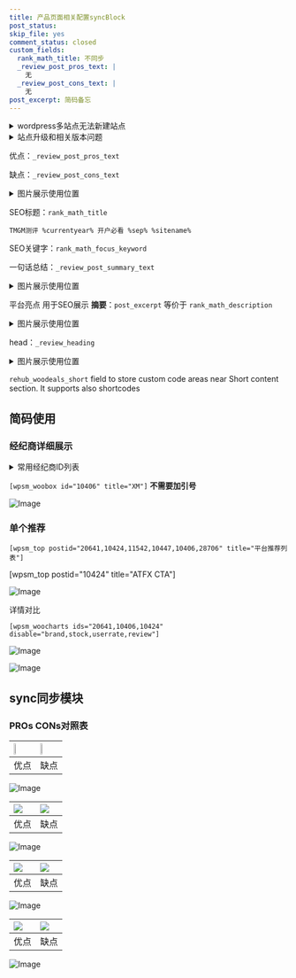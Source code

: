 ```yaml
---
title: 产品页面相关配置syncBlock
post_status: 
skip_file: yes
comment_status: closed
custom_fields:
  rank_math_title: 不同步
  _review_post_pros_text: |
    无
  _review_post_cons_text: |
    无
post_excerpt: 简码备忘
---
```

<details><summary>wordpress多站点无法新建站点</summary>

<li>和报错需要清理cookies一样的原因</li>
<li>wp-config.php里面<code>define( 'SUBDOMAIN_INSTALL', false );//子域名安装</code></li>
<li>新建子站点是用<code>define( 'SUBDOMAIN_INSTALL', true);//子域名安装</code> 完成以后，改成<code>false</code></li>
</details>

<details><summary>站点升级和相关版本问题</summary>

<p>wordpress：5.9.9
woocommerce：7.5.1
出现问题的地方：主题选项里面>><strong>Product layout >>compact style</strong></p>
<p>如何出现没有用过的字段 导致无法保存。先导出配置 然后进行修改，后面再次恢复即可。</p>
<p>出现部分字段无法显示时，需要返回默认布局后，对产品进行保存就好了。</p>
<p></p>
</details>

优点：`_review_post_pros_text`

缺点：`_review_post_cons_text`

<details><summary>图片展示使用位置</summary>

<img src="https://prod-files-secure.s3.us-west-2.amazonaws.com/39ed1227-6d7d-4570-be36-9ccd4a2c4241/f51d3d83-55d4-4bdf-9604-f37ec77ab556/Untitled.png?X-Amz-Algorithm=AWS4-HMAC-SHA256&X-Amz-Content-Sha256=UNSIGNED-PAYLOAD&X-Amz-Credential=ASIAZI2LB466VXBIA7BY%2F20250220%2Fus-west-2%2Fs3%2Faws4_request&X-Amz-Date=20250220T105519Z&X-Amz-Expires=3600&X-Amz-Security-Token=IQoJb3JpZ2luX2VjEJP%2F%2F%2F%2F%2F%2F%2F%2F%2F%2FwEaCXVzLXdlc3QtMiJHMEUCIQDmp6hXDTAbrAjYF0yLBdUUBU9mOw5OTRIpOJbkHTGzgwIgILePKwZ7d%2FvXEA6LTHsml%2FOkV%2BQ3SjUFF65qL4a%2B3wMqiAQIvP%2F%2F%2F%2F%2F%2F%2F%2F%2F%2FARAAGgw2Mzc0MjMxODM4MDUiDBwXLzro8sgRZhyPcSrcA2TRYtqmPOnk3LA%2BPo3yDoC1Z43VTyno3X3H2g%2FJYZlx4p20Sxu%2F7HBgLwa04NnqwO8LPIt9tlX0s%2BP83EDbK3Be%2FR0NBvTXcrl8m5gkzA6lFDzPSYk%2F5cgkO%2Fj%2B9V56hQDHULyPZXQN6kVoRW6UBq1Yp%2BaF7t2D3ZorpshA9K2tKAFUGuEnfxcGHUkatV9KDf66h%2BSTmhuw7Rbhf92%2FUlPn5LlQqY95VZiI3x0IZz1cfSGQMTZSCPkALAopTuu8zyAeWiULMxiakVTHuqx3aUnFBcnzZOC6KRCGjX8IGP1KaQh17ihD3HHKXSaWPos5iijRx1%2FErrn2dFF4zt9e5df4J8IwllViVQQvLtIROTcab11NZ1F0CoAFV3FwPCftFwLE%2BKs%2B3DnTA7MRhvpse3a24SgpmjeSYf4afVMyojudQINtkse8tWjXgAR74RNVHO7HfDRwsBlocfnAMCUd8CMQ9x0VfDeWg95U4tu4bznK74Yb5%2Fgzywuil37%2BZWAwicFvxGMYEDIuUcSNDSQoq%2Fy0%2Br0TlkxmClwL%2BL%2FJxGfgcSTtzbjuRbDEueJYKFlPcxvuuyjveV8W7xBYqv2VSsM%2FctUMgnF%2FDFoAQT1RBDLMF%2BV0j2xhRd8HYOTjMM2O3L0GOqUBGSIEcq21L0GoI7%2B0z0LA51UtdjRkxVML5p1K58BCpHifvQVOhVWbdW9doEUQ3%2FNJd8VCsDv%2FRWYRa5eqnSo576MdZpNIqAVQ4n%2F7X86f6bnUDCFwMzWgsrHdkVVFoecJBx9CHBWrISsgLIX1YPLwhKROexE%2BlNRoRJgz63jVYcjd9vdKysGYuSr6IML47wDrqJTfHXIsN2kBiyCE2PwIgUYRusxV&X-Amz-Signature=1abe845fb6f0473d2163d82bb203013ed915d11143904bf1e398abb8e7a3a7a7&X-Amz-SignedHeaders=host&x-id=GetObject" alt="Image">
</details>

SEO标题：`rank_math_title`

`TMGM测评 %currentyear% 开户必看 %sep% %sitename%`

SEO关键字：`rank_math_focus_keyword`

一句话总结：`_review_post_summary_text`

<details><summary>图片展示使用位置</summary>

<img src="https://prod-files-secure.s3.us-west-2.amazonaws.com/39ed1227-6d7d-4570-be36-9ccd4a2c4241/4b96a922-296c-4f4e-8630-d1c870cbce01/Untitled.png?X-Amz-Algorithm=AWS4-HMAC-SHA256&X-Amz-Content-Sha256=UNSIGNED-PAYLOAD&X-Amz-Credential=ASIAZI2LB466UNE2OX56%2F20250220%2Fus-west-2%2Fs3%2Faws4_request&X-Amz-Date=20250220T105520Z&X-Amz-Expires=3600&X-Amz-Security-Token=IQoJb3JpZ2luX2VjEJP%2F%2F%2F%2F%2F%2F%2F%2F%2F%2FwEaCXVzLXdlc3QtMiJIMEYCIQCkbmeNaiqMpRZgjiyj56XAxSmKmWgySugdOFMOECk78wIhAKU9lVuZXzG1hs32JsnMN65ziZFt6368SSxslZ2L80K2KogECLz%2F%2F%2F%2F%2F%2F%2F%2F%2F%2FwEQABoMNjM3NDIzMTgzODA1IgzEPNWUKfAp%2FfYv1cUq3AOchjzDKAoWuWXPc2e6jBQEScVQ0ubsva3g9%2Ftfqlalvt22vjbtKrqLRw4rM%2FHf9ZqXjx2Q7WIsXWF0lLTJ9mxrGfJPdDerXkPpkzKBRU%2Ba49VKxnTqgq0bbx8ObBwiuSZMD0sSsEUhnNqkYMHeRvmC9B2WhtkaxoOYNdsYsehmK0tHU4nH8KXky5gTKdkHOs4LC63xXMwrCFb7ilGKkFzYzx%2FMRjOZwLhb%2BIr5Ct7Qxxo3wnLmvETVKKu9Wf36DTwLAZ1UbDzY9bWDW0KmH%2FtWyaC%2B9pVVgj0jdCRikeIiogLabHbfSrWergPTdUzQinkBdXZZnBS%2FNvOevjEsEtUiMaNz%2BV6cy%2B011nZ%2FAAoapTXmM3gECwfieruct1spZF%2Bpy63vcSGZgH5jcmy%2BQgEXlxC99pqa5%2Ba%2BcT01qwGbhSp%2BhiJUhRUF3sdA9zjjDV644ud5O4KFSczwQjxadnv3D3hkX98dXrwq5qWwhnuVPlyEJJmQRXbbfGnUIiw5Vofn66gqRFwpyzfpyLLG0K8MwHvoEuXeggMfvfBahH62zXPNdFUkqaGebkc5AgiJdaEyMUFDXLGsm4M2tU92VdfmdZVkMv8m7kYTPmDy8GSVLM9iVh%2B9TLnZLXnbRjDRjty9BjqkAbbSZx4lk8H5%2BFGZAY%2Bv%2FgcmGr0YNN8u%2FGd3fGsdoisx834B9kKNKTlMg7rg%2B4mgYfjqiuFOxqTlZriDjC9wuzE0TAVh7Cz8SnxoQlt63k9c8mVSNnU2w7mUQPWgNARvTfdWZnL2iYUr6gF%2BDvtL3XQ6uxbtz8jUWVxR65%2FOBTuNEw%2BfKIQwCaQZ2Zrakrep%2FRYIiaFHPrDNiXch0KGS31iNlBZO&X-Amz-Signature=8d074e5bae5169a64c3ea86c8174393d71dde1483f943bc36145b2d10bd46180&X-Amz-SignedHeaders=host&x-id=GetObject" alt="Image">
</details>

平台亮点 用于SEO展示 **摘要**：`post_excerpt`  等价于 `rank_math_description`

<details><summary>图片展示使用位置</summary>

<img src="https://prod-files-secure.s3.us-west-2.amazonaws.com/39ed1227-6d7d-4570-be36-9ccd4a2c4241/1ee11f63-b60a-4dfe-a7a7-d58ff23b5d88/Untitled.png?X-Amz-Algorithm=AWS4-HMAC-SHA256&X-Amz-Content-Sha256=UNSIGNED-PAYLOAD&X-Amz-Credential=ASIAZI2LB4663M55T3G2%2F20250220%2Fus-west-2%2Fs3%2Faws4_request&X-Amz-Date=20250220T105520Z&X-Amz-Expires=3600&X-Amz-Security-Token=IQoJb3JpZ2luX2VjEJP%2F%2F%2F%2F%2F%2F%2F%2F%2F%2FwEaCXVzLXdlc3QtMiJHMEUCIDDRYqdNAqIdR%2FvxKkMk4FgVRIgerKP5N%2BJC8uXEhpxTAiEAsvpElht1gV5IeOE1xxyD2XiLyHh%2BGNPnW2iH6Galmn8qiAQIvP%2F%2F%2F%2F%2F%2F%2F%2F%2F%2FARAAGgw2Mzc0MjMxODM4MDUiDEINqXHgU%2Ff%2B0p6PoircA%2F7Dh%2FUw3Wd%2BHocVLm8nY7t4j2KLm%2BxqNjWaj%2BWZCNUBvBnWNwrw8zmM15maDRIrZWBa6Mw4Y9JWHRf1G8s%2BtTIeH1pEFporCSjbSr37%2FZYSq9TinxkS%2BxLVMvvx2992mJAEcwC75kHGeA7wL62LAQC4oQL7j%2F3Ef4JtgfqkOWfmFIOiJ%2FM7ynO9JxfpH5EEFyyTiwOEzNelQgsaiRyaQylavLC45HHSfiALJi%2FSlms5S7cJC7usWa%2B7rdITwhhfiorxDegwMqBpq7NMZ491SvlkhcJExj7LKPvEWkeAYIwOS3v9vTjiQH%2F%2BSzQzHsmGOPO7ov35NW3eoLMjVioZXzZjCIUz2DD0ghruvyZAlZAfH7kXmmgBmnuzv8S4X6Sc4URPExUmdaTsxWma7JcSudVTBGMZ9tgxGeWsw%2FXcoP0Ft6YiIqjP1%2F4LUF%2FKhTT5yHsS1NDkvb08pgaJVH784vNUC2dWDiLSuzwS5RSSLzyJ5NmUMu%2FIXJlSyFt0XWmmn8PEWqm47x5Tdk3rewMrMBA0UH2ldcUfxhcs8oqmjhtZz%2BBzvWIW9XkjODeodUl1mBAdg2mZlQYgN5Yv90ZzY%2BlDXjELj1WWyNWLnLkCoD%2BSBGhzNPJWwKqtyf2pMJSP3L0GOqUB8p4CVDb0O14JyNrwQYI%2B41p4x4%2FuT9L0w7UnGrSZZJOCQh2TmQA0eZjfhCEjCaE7pdnN%2Ftr%2Bo7Oyam3Vt7ciY3OK7M%2BUW0qVC417BLhYkISMRJR5HrmyG5H1jyWEMOfbMhuC02shvIxhJtjfPC6pdEynSxvoNq0zNF9%2BcwQO2AHRu8c4Ue2KrPgEuogYsmlmqV4Igy%2FQf6mFweuHxg%2BqqHbavWh%2B&X-Amz-Signature=8bca86a75affe0fd02eb148532cbee741113a13a69fce1e5b0f0fecbb1f2d2b8&X-Amz-SignedHeaders=host&x-id=GetObject" alt="Image">
<img src="https://prod-files-secure.s3.us-west-2.amazonaws.com/39ed1227-6d7d-4570-be36-9ccd4a2c4241/ad4118b5-78d8-4fbe-801e-3b29b5d99c01/Untitled.png?X-Amz-Algorithm=AWS4-HMAC-SHA256&X-Amz-Content-Sha256=UNSIGNED-PAYLOAD&X-Amz-Credential=ASIAZI2LB4663M55T3G2%2F20250220%2Fus-west-2%2Fs3%2Faws4_request&X-Amz-Date=20250220T105520Z&X-Amz-Expires=3600&X-Amz-Security-Token=IQoJb3JpZ2luX2VjEJP%2F%2F%2F%2F%2F%2F%2F%2F%2F%2FwEaCXVzLXdlc3QtMiJHMEUCIDDRYqdNAqIdR%2FvxKkMk4FgVRIgerKP5N%2BJC8uXEhpxTAiEAsvpElht1gV5IeOE1xxyD2XiLyHh%2BGNPnW2iH6Galmn8qiAQIvP%2F%2F%2F%2F%2F%2F%2F%2F%2F%2FARAAGgw2Mzc0MjMxODM4MDUiDEINqXHgU%2Ff%2B0p6PoircA%2F7Dh%2FUw3Wd%2BHocVLm8nY7t4j2KLm%2BxqNjWaj%2BWZCNUBvBnWNwrw8zmM15maDRIrZWBa6Mw4Y9JWHRf1G8s%2BtTIeH1pEFporCSjbSr37%2FZYSq9TinxkS%2BxLVMvvx2992mJAEcwC75kHGeA7wL62LAQC4oQL7j%2F3Ef4JtgfqkOWfmFIOiJ%2FM7ynO9JxfpH5EEFyyTiwOEzNelQgsaiRyaQylavLC45HHSfiALJi%2FSlms5S7cJC7usWa%2B7rdITwhhfiorxDegwMqBpq7NMZ491SvlkhcJExj7LKPvEWkeAYIwOS3v9vTjiQH%2F%2BSzQzHsmGOPO7ov35NW3eoLMjVioZXzZjCIUz2DD0ghruvyZAlZAfH7kXmmgBmnuzv8S4X6Sc4URPExUmdaTsxWma7JcSudVTBGMZ9tgxGeWsw%2FXcoP0Ft6YiIqjP1%2F4LUF%2FKhTT5yHsS1NDkvb08pgaJVH784vNUC2dWDiLSuzwS5RSSLzyJ5NmUMu%2FIXJlSyFt0XWmmn8PEWqm47x5Tdk3rewMrMBA0UH2ldcUfxhcs8oqmjhtZz%2BBzvWIW9XkjODeodUl1mBAdg2mZlQYgN5Yv90ZzY%2BlDXjELj1WWyNWLnLkCoD%2BSBGhzNPJWwKqtyf2pMJSP3L0GOqUB8p4CVDb0O14JyNrwQYI%2B41p4x4%2FuT9L0w7UnGrSZZJOCQh2TmQA0eZjfhCEjCaE7pdnN%2Ftr%2Bo7Oyam3Vt7ciY3OK7M%2BUW0qVC417BLhYkISMRJR5HrmyG5H1jyWEMOfbMhuC02shvIxhJtjfPC6pdEynSxvoNq0zNF9%2BcwQO2AHRu8c4Ue2KrPgEuogYsmlmqV4Igy%2FQf6mFweuHxg%2BqqHbavWh%2B&X-Amz-Signature=3b85a39515ff16a8b1c7d8d0de184e5b5ca089c98f44aacdd7f0b9f6e787350f&X-Amz-SignedHeaders=host&x-id=GetObject" alt="Image">
<img src="https://prod-files-secure.s3.us-west-2.amazonaws.com/39ed1227-6d7d-4570-be36-9ccd4a2c4241/a38cf7c9-a79c-4b64-9e94-13589fe0758b/Untitled.png?X-Amz-Algorithm=AWS4-HMAC-SHA256&X-Amz-Content-Sha256=UNSIGNED-PAYLOAD&X-Amz-Credential=ASIAZI2LB4663M55T3G2%2F20250220%2Fus-west-2%2Fs3%2Faws4_request&X-Amz-Date=20250220T105520Z&X-Amz-Expires=3600&X-Amz-Security-Token=IQoJb3JpZ2luX2VjEJP%2F%2F%2F%2F%2F%2F%2F%2F%2F%2FwEaCXVzLXdlc3QtMiJHMEUCIDDRYqdNAqIdR%2FvxKkMk4FgVRIgerKP5N%2BJC8uXEhpxTAiEAsvpElht1gV5IeOE1xxyD2XiLyHh%2BGNPnW2iH6Galmn8qiAQIvP%2F%2F%2F%2F%2F%2F%2F%2F%2F%2FARAAGgw2Mzc0MjMxODM4MDUiDEINqXHgU%2Ff%2B0p6PoircA%2F7Dh%2FUw3Wd%2BHocVLm8nY7t4j2KLm%2BxqNjWaj%2BWZCNUBvBnWNwrw8zmM15maDRIrZWBa6Mw4Y9JWHRf1G8s%2BtTIeH1pEFporCSjbSr37%2FZYSq9TinxkS%2BxLVMvvx2992mJAEcwC75kHGeA7wL62LAQC4oQL7j%2F3Ef4JtgfqkOWfmFIOiJ%2FM7ynO9JxfpH5EEFyyTiwOEzNelQgsaiRyaQylavLC45HHSfiALJi%2FSlms5S7cJC7usWa%2B7rdITwhhfiorxDegwMqBpq7NMZ491SvlkhcJExj7LKPvEWkeAYIwOS3v9vTjiQH%2F%2BSzQzHsmGOPO7ov35NW3eoLMjVioZXzZjCIUz2DD0ghruvyZAlZAfH7kXmmgBmnuzv8S4X6Sc4URPExUmdaTsxWma7JcSudVTBGMZ9tgxGeWsw%2FXcoP0Ft6YiIqjP1%2F4LUF%2FKhTT5yHsS1NDkvb08pgaJVH784vNUC2dWDiLSuzwS5RSSLzyJ5NmUMu%2FIXJlSyFt0XWmmn8PEWqm47x5Tdk3rewMrMBA0UH2ldcUfxhcs8oqmjhtZz%2BBzvWIW9XkjODeodUl1mBAdg2mZlQYgN5Yv90ZzY%2BlDXjELj1WWyNWLnLkCoD%2BSBGhzNPJWwKqtyf2pMJSP3L0GOqUB8p4CVDb0O14JyNrwQYI%2B41p4x4%2FuT9L0w7UnGrSZZJOCQh2TmQA0eZjfhCEjCaE7pdnN%2Ftr%2Bo7Oyam3Vt7ciY3OK7M%2BUW0qVC417BLhYkISMRJR5HrmyG5H1jyWEMOfbMhuC02shvIxhJtjfPC6pdEynSxvoNq0zNF9%2BcwQO2AHRu8c4Ue2KrPgEuogYsmlmqV4Igy%2FQf6mFweuHxg%2BqqHbavWh%2B&X-Amz-Signature=49f4cb84371182a852eea42554f878f2f5372160b8152f91b196e3bcd91dfc67&X-Amz-SignedHeaders=host&x-id=GetObject" alt="Image">
<img src="https://prod-files-secure.s3.us-west-2.amazonaws.com/39ed1227-6d7d-4570-be36-9ccd4a2c4241/7da6fc1e-d2ac-42ae-8c75-cb5749aa18f6/Untitled.png?X-Amz-Algorithm=AWS4-HMAC-SHA256&X-Amz-Content-Sha256=UNSIGNED-PAYLOAD&X-Amz-Credential=ASIAZI2LB4663M55T3G2%2F20250220%2Fus-west-2%2Fs3%2Faws4_request&X-Amz-Date=20250220T105520Z&X-Amz-Expires=3600&X-Amz-Security-Token=IQoJb3JpZ2luX2VjEJP%2F%2F%2F%2F%2F%2F%2F%2F%2F%2FwEaCXVzLXdlc3QtMiJHMEUCIDDRYqdNAqIdR%2FvxKkMk4FgVRIgerKP5N%2BJC8uXEhpxTAiEAsvpElht1gV5IeOE1xxyD2XiLyHh%2BGNPnW2iH6Galmn8qiAQIvP%2F%2F%2F%2F%2F%2F%2F%2F%2F%2FARAAGgw2Mzc0MjMxODM4MDUiDEINqXHgU%2Ff%2B0p6PoircA%2F7Dh%2FUw3Wd%2BHocVLm8nY7t4j2KLm%2BxqNjWaj%2BWZCNUBvBnWNwrw8zmM15maDRIrZWBa6Mw4Y9JWHRf1G8s%2BtTIeH1pEFporCSjbSr37%2FZYSq9TinxkS%2BxLVMvvx2992mJAEcwC75kHGeA7wL62LAQC4oQL7j%2F3Ef4JtgfqkOWfmFIOiJ%2FM7ynO9JxfpH5EEFyyTiwOEzNelQgsaiRyaQylavLC45HHSfiALJi%2FSlms5S7cJC7usWa%2B7rdITwhhfiorxDegwMqBpq7NMZ491SvlkhcJExj7LKPvEWkeAYIwOS3v9vTjiQH%2F%2BSzQzHsmGOPO7ov35NW3eoLMjVioZXzZjCIUz2DD0ghruvyZAlZAfH7kXmmgBmnuzv8S4X6Sc4URPExUmdaTsxWma7JcSudVTBGMZ9tgxGeWsw%2FXcoP0Ft6YiIqjP1%2F4LUF%2FKhTT5yHsS1NDkvb08pgaJVH784vNUC2dWDiLSuzwS5RSSLzyJ5NmUMu%2FIXJlSyFt0XWmmn8PEWqm47x5Tdk3rewMrMBA0UH2ldcUfxhcs8oqmjhtZz%2BBzvWIW9XkjODeodUl1mBAdg2mZlQYgN5Yv90ZzY%2BlDXjELj1WWyNWLnLkCoD%2BSBGhzNPJWwKqtyf2pMJSP3L0GOqUB8p4CVDb0O14JyNrwQYI%2B41p4x4%2FuT9L0w7UnGrSZZJOCQh2TmQA0eZjfhCEjCaE7pdnN%2Ftr%2Bo7Oyam3Vt7ciY3OK7M%2BUW0qVC417BLhYkISMRJR5HrmyG5H1jyWEMOfbMhuC02shvIxhJtjfPC6pdEynSxvoNq0zNF9%2BcwQO2AHRu8c4Ue2KrPgEuogYsmlmqV4Igy%2FQf6mFweuHxg%2BqqHbavWh%2B&X-Amz-Signature=a990e20a8e2dbcada188d21d3dedbb10e90e4dd70fd9471cd9b83f9917f6511f&X-Amz-SignedHeaders=host&x-id=GetObject" alt="Image">
<img src="https://prod-files-secure.s3.us-west-2.amazonaws.com/39ed1227-6d7d-4570-be36-9ccd4a2c4241/7e97f40a-eaee-47f5-b2f9-475f96808fa7/Untitled.png?X-Amz-Algorithm=AWS4-HMAC-SHA256&X-Amz-Content-Sha256=UNSIGNED-PAYLOAD&X-Amz-Credential=ASIAZI2LB4663M55T3G2%2F20250220%2Fus-west-2%2Fs3%2Faws4_request&X-Amz-Date=20250220T105520Z&X-Amz-Expires=3600&X-Amz-Security-Token=IQoJb3JpZ2luX2VjEJP%2F%2F%2F%2F%2F%2F%2F%2F%2F%2FwEaCXVzLXdlc3QtMiJHMEUCIDDRYqdNAqIdR%2FvxKkMk4FgVRIgerKP5N%2BJC8uXEhpxTAiEAsvpElht1gV5IeOE1xxyD2XiLyHh%2BGNPnW2iH6Galmn8qiAQIvP%2F%2F%2F%2F%2F%2F%2F%2F%2F%2FARAAGgw2Mzc0MjMxODM4MDUiDEINqXHgU%2Ff%2B0p6PoircA%2F7Dh%2FUw3Wd%2BHocVLm8nY7t4j2KLm%2BxqNjWaj%2BWZCNUBvBnWNwrw8zmM15maDRIrZWBa6Mw4Y9JWHRf1G8s%2BtTIeH1pEFporCSjbSr37%2FZYSq9TinxkS%2BxLVMvvx2992mJAEcwC75kHGeA7wL62LAQC4oQL7j%2F3Ef4JtgfqkOWfmFIOiJ%2FM7ynO9JxfpH5EEFyyTiwOEzNelQgsaiRyaQylavLC45HHSfiALJi%2FSlms5S7cJC7usWa%2B7rdITwhhfiorxDegwMqBpq7NMZ491SvlkhcJExj7LKPvEWkeAYIwOS3v9vTjiQH%2F%2BSzQzHsmGOPO7ov35NW3eoLMjVioZXzZjCIUz2DD0ghruvyZAlZAfH7kXmmgBmnuzv8S4X6Sc4URPExUmdaTsxWma7JcSudVTBGMZ9tgxGeWsw%2FXcoP0Ft6YiIqjP1%2F4LUF%2FKhTT5yHsS1NDkvb08pgaJVH784vNUC2dWDiLSuzwS5RSSLzyJ5NmUMu%2FIXJlSyFt0XWmmn8PEWqm47x5Tdk3rewMrMBA0UH2ldcUfxhcs8oqmjhtZz%2BBzvWIW9XkjODeodUl1mBAdg2mZlQYgN5Yv90ZzY%2BlDXjELj1WWyNWLnLkCoD%2BSBGhzNPJWwKqtyf2pMJSP3L0GOqUB8p4CVDb0O14JyNrwQYI%2B41p4x4%2FuT9L0w7UnGrSZZJOCQh2TmQA0eZjfhCEjCaE7pdnN%2Ftr%2Bo7Oyam3Vt7ciY3OK7M%2BUW0qVC417BLhYkISMRJR5HrmyG5H1jyWEMOfbMhuC02shvIxhJtjfPC6pdEynSxvoNq0zNF9%2BcwQO2AHRu8c4Ue2KrPgEuogYsmlmqV4Igy%2FQf6mFweuHxg%2BqqHbavWh%2B&X-Amz-Signature=5dc62c5ea4876e8fd1082fbe05a92aaf436c7ffc1d2733f0ec57a7df52e51646&X-Amz-SignedHeaders=host&x-id=GetObject" alt="Image">
</details>

head：`_review_heading`

<details><summary>图片展示使用位置</summary>

<img src="https://prod-files-secure.s3.us-west-2.amazonaws.com/39ed1227-6d7d-4570-be36-9ccd4a2c4241/3a4650ad-9887-415c-889a-edd51fa54f27/Untitled.png?X-Amz-Algorithm=AWS4-HMAC-SHA256&X-Amz-Content-Sha256=UNSIGNED-PAYLOAD&X-Amz-Credential=ASIAZI2LB466ZVVAJLTZ%2F20250220%2Fus-west-2%2Fs3%2Faws4_request&X-Amz-Date=20250220T105521Z&X-Amz-Expires=3600&X-Amz-Security-Token=IQoJb3JpZ2luX2VjEJP%2F%2F%2F%2F%2F%2F%2F%2F%2F%2FwEaCXVzLXdlc3QtMiJIMEYCIQDU%2BuUGFHMyJAwg5yd5Ba3ClqxtczsV0Uv2hIecHrO9gwIhANx2eyKfju9PihiQGtwWWeu9t3XXsQQh1aAzpcHIxy0QKogECLz%2F%2F%2F%2F%2F%2F%2F%2F%2F%2FwEQABoMNjM3NDIzMTgzODA1IgzV5AVluAnD2qNbpUkq3APuAwgw8gh2rV87Ik8Hyn7rEq7ZqGLH0XUmh5ODkeRjyzc55rPlT5RyT5aU%2B0moH8jcJAyMlGAwKMvSlhn42dhxKUGE5SPG4oSBKtEEmgpql3Ev0NLVfeWc21jtGHxJhm%2FU9tL%2B8EOVqfQKPT2NPiZMxOohkX05yajjwk%2BI79s0QTaYn5SusHFbB3F26%2BBTisCN38KwBn7RZ%2BuxvIHUGyUWzYLicX6X%2BCLJ%2BFoSgoUNI5DGXPj%2BAwHv8mLZ7R7jLJryIPfN6Hgz6SL6GCsTHTNYhrAfjr%2B7ZEuw9jdB26QvitMnIQOzWJSuXTz2odr4ubMOv2qNEbZLTHIGcjSbrWcezlbifjZVvgJDJza75yNyhOV62gn6Xu4jWHJ9Rev0CKyxPuljSq8lTpjOjrKimveG%2FxsMXUnmzh7zTL8tc5Nfiy%2F3QMHX8WZKkecv2FqX%2B2Dh%2Fq2jmJMCBodmtPEWqXMfBaVVxSxAcw7tpEQaQoq56e6L6hkzC0CIF3OcEFXso8PAvuuxH%2Bi0MmRDxZ7ZWX4%2BH0BO2FwVc5cQPy%2BMMBdHK%2F1kpkAE80Opw%2FHteLe5WcjKrIkpOiQGPixe1xZjZk%2FmzrOV7RmfqqoXQ2axuDbnuHNo8pkH5m4LU6mCETDRjty9BjqkAcfKXuwc5gSmsAc9Jhep3aGaBJWYP%2BLRm%2BEZdt%2FAc1VM7r8OLZY3bZx3hmeqyhTGCJOR4FZOJ01G0VGsHg6svctv6qRiCo5LoHakNfgZzCVnNxAjKqBkReUA0AeKs%2BtVR8Ywnlknh50HaMvy61LPYAGvFDEqOWeK%2B1%2B7216G%2Bf3TFaWqgTK4DPOjdfyt%2BOn%2BoOiOI6yEgDxXZ94D8fUGxX6rsB6A&X-Amz-Signature=c415b604732da5e0533693753e76b96cfeecb8958d5228f6b76e8171f8eb54ac&X-Amz-SignedHeaders=host&x-id=GetObject" alt="Image">
</details>

`rehub_woodeals_short`	field to store custom code areas near Short content section. It supports also shortcodes



## 简码使用

### 经纪商详细展示

<details><summary>常用经纪商ID列表</summary>

<pre><code class="php">嘉盛 ===> 20641  [wpsm_woobox id="20641" title="嘉盛"]
易信easymarkets ===> 11542  [wpsm_woobox id="11542" title="易信easymarkets"]
ATFX外汇 ===> 10424  [wpsm_woobox id="10424" title="ATFX"]
XM ===> 10406  [wpsm_woobox id="10406" title="XM"]
TMGM ===> 29622  [wpsm_woobox id="29622" title="TMGM"]
HYCM ===> 10447  [wpsm_woobox id="10447" title="HYCM"]
fpmarkets澳福外汇 ===> 20639  [wpsm_woobox id="20639" title="fpmarkets澳福外汇"]</code></pre>
</details>

`[wpsm_woobox id="10406" title="XM"]` **不需要加引号**

![Image](https://prod-files-secure.s3.us-west-2.amazonaws.com/39ed1227-6d7d-4570-be36-9ccd4a2c4241/4f898f9d-0fa7-4e43-acd3-ac6bc7be575a/Untitled.png?X-Amz-Algorithm=AWS4-HMAC-SHA256&X-Amz-Content-Sha256=UNSIGNED-PAYLOAD&X-Amz-Credential=ASIAZI2LB466UAMJZVAE%2F20250220%2Fus-west-2%2Fs3%2Faws4_request&X-Amz-Date=20250220T105517Z&X-Amz-Expires=3600&X-Amz-Security-Token=IQoJb3JpZ2luX2VjEJP%2F%2F%2F%2F%2F%2F%2F%2F%2F%2FwEaCXVzLXdlc3QtMiJHMEUCIQCPlWjwu0uT7uUbDrsG6571jr11nRLURqpUACYzaPxDKAIgdRPM7HT1SMA2z1DPsTm%2FNYfgdZYRSYOE2iWrEf9f58UqiAQIvP%2F%2F%2F%2F%2F%2F%2F%2F%2F%2FARAAGgw2Mzc0MjMxODM4MDUiDHRiaQne33wrYMI7qSrcAys2IiTgJujvKWqT%2BJGSfLgGQENbLppY%2F2BgG6Ru4q2e7UKFvZP75JvqbRYVw2gopYhmeHq4eNQgSvUkdgIVZOzUn7SfpowxRrUG%2Bg7JpsUtXzNaQub%2FhVU7M4Jh%2FHXyHkpwP4KvX%2FPwGwxWSu3ZwJvI2rUmImLb%2Fqznu%2FvxK5znbvcweE1xe5UCKRXireZKezKCp8WniPVL9V%2Fi33JNLgaAq0Oeiw9x%2FF%2Bc5fQqYiP0GDwaRDC7Dx9D70SsWkkL0hk6y747LZpn39hiKRkS9FMmjws4Nd90qDib5GxvwDm0rcj6sfn0Rse5THrauMi9fRr%2FjontGKFlraC%2BRMrlXdp4jFkgU%2Fa78%2Bb2bceTYTF4van%2B3hthPXj49MVPPFDY5W433uU9Ll27Je6vI6FzSfxiyvmnn8iiHDt9L8aaoTCSjeF6E0pDcF9KfuevKMCt%2FvCLKqMJ2TmmYT5lNTVMBUIRQn2cWFmkIp7ejxK4oodOD73kfLbFWJc%2Bt1hFcenX0qkAoOpRTjmyAN%2Fblup6CjJoCqotWK05HAoGd04OSBdNrIJiSxzOYuQH4GUX47D5AIlpck27F%2Fp6Pyi6GRaxJalQSIJ%2F49pjFeXMJ68uPkmQ54F9RpnKsC%2FqDEa5MOaO3L0GOqUBAo%2BU7aDGZluoq2KKrqThvGxGXPXksnedbf0eSe%2FsJjmmjPGfHt0EQ56DpPRQV44NqE8xQWZLFuBpHzc6jLc3JrPSXjZpsn4ThpHKTP5%2B2UcG%2BSP3ZrL562lqeuCFcbq%2Fl%2FfpE90VTSmKXHr%2B%2F1ytmZmP8P8R7DPQwswAYzRgKh9TXBmZ8wNSPZ6KsRRyNlZZFZ7lMiRKZv3uz%2FrWn5F4afc8FyoW&X-Amz-Signature=6510c4b489271ef2924dcc31f7136c83d63c895e367c8b123f6cdfea3acad236&X-Amz-SignedHeaders=host&x-id=GetObject)

### 单个推荐
`[wpsm_top postid="20641,10424,11542,10447,10406,28706" title="平台推荐列表"]`

[wpsm_top postid="10424" title="ATFX CTA"]

![Image](https://prod-files-secure.s3.us-west-2.amazonaws.com/39ed1227-6d7d-4570-be36-9ccd4a2c4241/5ac620dc-51a8-48b6-b55d-91f47299193c/Untitled.png?X-Amz-Algorithm=AWS4-HMAC-SHA256&X-Amz-Content-Sha256=UNSIGNED-PAYLOAD&X-Amz-Credential=ASIAZI2LB466UAMJZVAE%2F20250220%2Fus-west-2%2Fs3%2Faws4_request&X-Amz-Date=20250220T105517Z&X-Amz-Expires=3600&X-Amz-Security-Token=IQoJb3JpZ2luX2VjEJP%2F%2F%2F%2F%2F%2F%2F%2F%2F%2FwEaCXVzLXdlc3QtMiJHMEUCIQCPlWjwu0uT7uUbDrsG6571jr11nRLURqpUACYzaPxDKAIgdRPM7HT1SMA2z1DPsTm%2FNYfgdZYRSYOE2iWrEf9f58UqiAQIvP%2F%2F%2F%2F%2F%2F%2F%2F%2F%2FARAAGgw2Mzc0MjMxODM4MDUiDHRiaQne33wrYMI7qSrcAys2IiTgJujvKWqT%2BJGSfLgGQENbLppY%2F2BgG6Ru4q2e7UKFvZP75JvqbRYVw2gopYhmeHq4eNQgSvUkdgIVZOzUn7SfpowxRrUG%2Bg7JpsUtXzNaQub%2FhVU7M4Jh%2FHXyHkpwP4KvX%2FPwGwxWSu3ZwJvI2rUmImLb%2Fqznu%2FvxK5znbvcweE1xe5UCKRXireZKezKCp8WniPVL9V%2Fi33JNLgaAq0Oeiw9x%2FF%2Bc5fQqYiP0GDwaRDC7Dx9D70SsWkkL0hk6y747LZpn39hiKRkS9FMmjws4Nd90qDib5GxvwDm0rcj6sfn0Rse5THrauMi9fRr%2FjontGKFlraC%2BRMrlXdp4jFkgU%2Fa78%2Bb2bceTYTF4van%2B3hthPXj49MVPPFDY5W433uU9Ll27Je6vI6FzSfxiyvmnn8iiHDt9L8aaoTCSjeF6E0pDcF9KfuevKMCt%2FvCLKqMJ2TmmYT5lNTVMBUIRQn2cWFmkIp7ejxK4oodOD73kfLbFWJc%2Bt1hFcenX0qkAoOpRTjmyAN%2Fblup6CjJoCqotWK05HAoGd04OSBdNrIJiSxzOYuQH4GUX47D5AIlpck27F%2Fp6Pyi6GRaxJalQSIJ%2F49pjFeXMJ68uPkmQ54F9RpnKsC%2FqDEa5MOaO3L0GOqUBAo%2BU7aDGZluoq2KKrqThvGxGXPXksnedbf0eSe%2FsJjmmjPGfHt0EQ56DpPRQV44NqE8xQWZLFuBpHzc6jLc3JrPSXjZpsn4ThpHKTP5%2B2UcG%2BSP3ZrL562lqeuCFcbq%2Fl%2FfpE90VTSmKXHr%2B%2F1ytmZmP8P8R7DPQwswAYzRgKh9TXBmZ8wNSPZ6KsRRyNlZZFZ7lMiRKZv3uz%2FrWn5F4afc8FyoW&X-Amz-Signature=bbccfaefef881f57fe9d173a71da23779039bee214309e39d8d895d644aef952&X-Amz-SignedHeaders=host&x-id=GetObject)

详情对比

`[wpsm_woocharts ids="20641,10406,10424" disable="brand,stock,userrate,review"]`

![Image](https://prod-files-secure.s3.us-west-2.amazonaws.com/39ed1227-6d7d-4570-be36-9ccd4a2c4241/bf3ba45f-b9f3-4295-8aef-b4a495fd25f4/Untitled.png?X-Amz-Algorithm=AWS4-HMAC-SHA256&X-Amz-Content-Sha256=UNSIGNED-PAYLOAD&X-Amz-Credential=ASIAZI2LB466UAMJZVAE%2F20250220%2Fus-west-2%2Fs3%2Faws4_request&X-Amz-Date=20250220T105517Z&X-Amz-Expires=3600&X-Amz-Security-Token=IQoJb3JpZ2luX2VjEJP%2F%2F%2F%2F%2F%2F%2F%2F%2F%2FwEaCXVzLXdlc3QtMiJHMEUCIQCPlWjwu0uT7uUbDrsG6571jr11nRLURqpUACYzaPxDKAIgdRPM7HT1SMA2z1DPsTm%2FNYfgdZYRSYOE2iWrEf9f58UqiAQIvP%2F%2F%2F%2F%2F%2F%2F%2F%2F%2FARAAGgw2Mzc0MjMxODM4MDUiDHRiaQne33wrYMI7qSrcAys2IiTgJujvKWqT%2BJGSfLgGQENbLppY%2F2BgG6Ru4q2e7UKFvZP75JvqbRYVw2gopYhmeHq4eNQgSvUkdgIVZOzUn7SfpowxRrUG%2Bg7JpsUtXzNaQub%2FhVU7M4Jh%2FHXyHkpwP4KvX%2FPwGwxWSu3ZwJvI2rUmImLb%2Fqznu%2FvxK5znbvcweE1xe5UCKRXireZKezKCp8WniPVL9V%2Fi33JNLgaAq0Oeiw9x%2FF%2Bc5fQqYiP0GDwaRDC7Dx9D70SsWkkL0hk6y747LZpn39hiKRkS9FMmjws4Nd90qDib5GxvwDm0rcj6sfn0Rse5THrauMi9fRr%2FjontGKFlraC%2BRMrlXdp4jFkgU%2Fa78%2Bb2bceTYTF4van%2B3hthPXj49MVPPFDY5W433uU9Ll27Je6vI6FzSfxiyvmnn8iiHDt9L8aaoTCSjeF6E0pDcF9KfuevKMCt%2FvCLKqMJ2TmmYT5lNTVMBUIRQn2cWFmkIp7ejxK4oodOD73kfLbFWJc%2Bt1hFcenX0qkAoOpRTjmyAN%2Fblup6CjJoCqotWK05HAoGd04OSBdNrIJiSxzOYuQH4GUX47D5AIlpck27F%2Fp6Pyi6GRaxJalQSIJ%2F49pjFeXMJ68uPkmQ54F9RpnKsC%2FqDEa5MOaO3L0GOqUBAo%2BU7aDGZluoq2KKrqThvGxGXPXksnedbf0eSe%2FsJjmmjPGfHt0EQ56DpPRQV44NqE8xQWZLFuBpHzc6jLc3JrPSXjZpsn4ThpHKTP5%2B2UcG%2BSP3ZrL562lqeuCFcbq%2Fl%2FfpE90VTSmKXHr%2B%2F1ytmZmP8P8R7DPQwswAYzRgKh9TXBmZ8wNSPZ6KsRRyNlZZFZ7lMiRKZv3uz%2FrWn5F4afc8FyoW&X-Amz-Signature=c48848cf86c97d5ee10789239025fd896ee1754cdfc89c2a2156e28de197d50b&X-Amz-SignedHeaders=host&x-id=GetObject)

![Image](https://prod-files-secure.s3.us-west-2.amazonaws.com/39ed1227-6d7d-4570-be36-9ccd4a2c4241/30bc56ef-f383-4b48-9768-2ebc9e436ec0/Untitled.png?X-Amz-Algorithm=AWS4-HMAC-SHA256&X-Amz-Content-Sha256=UNSIGNED-PAYLOAD&X-Amz-Credential=ASIAZI2LB466UAMJZVAE%2F20250220%2Fus-west-2%2Fs3%2Faws4_request&X-Amz-Date=20250220T105517Z&X-Amz-Expires=3600&X-Amz-Security-Token=IQoJb3JpZ2luX2VjEJP%2F%2F%2F%2F%2F%2F%2F%2F%2F%2FwEaCXVzLXdlc3QtMiJHMEUCIQCPlWjwu0uT7uUbDrsG6571jr11nRLURqpUACYzaPxDKAIgdRPM7HT1SMA2z1DPsTm%2FNYfgdZYRSYOE2iWrEf9f58UqiAQIvP%2F%2F%2F%2F%2F%2F%2F%2F%2F%2FARAAGgw2Mzc0MjMxODM4MDUiDHRiaQne33wrYMI7qSrcAys2IiTgJujvKWqT%2BJGSfLgGQENbLppY%2F2BgG6Ru4q2e7UKFvZP75JvqbRYVw2gopYhmeHq4eNQgSvUkdgIVZOzUn7SfpowxRrUG%2Bg7JpsUtXzNaQub%2FhVU7M4Jh%2FHXyHkpwP4KvX%2FPwGwxWSu3ZwJvI2rUmImLb%2Fqznu%2FvxK5znbvcweE1xe5UCKRXireZKezKCp8WniPVL9V%2Fi33JNLgaAq0Oeiw9x%2FF%2Bc5fQqYiP0GDwaRDC7Dx9D70SsWkkL0hk6y747LZpn39hiKRkS9FMmjws4Nd90qDib5GxvwDm0rcj6sfn0Rse5THrauMi9fRr%2FjontGKFlraC%2BRMrlXdp4jFkgU%2Fa78%2Bb2bceTYTF4van%2B3hthPXj49MVPPFDY5W433uU9Ll27Je6vI6FzSfxiyvmnn8iiHDt9L8aaoTCSjeF6E0pDcF9KfuevKMCt%2FvCLKqMJ2TmmYT5lNTVMBUIRQn2cWFmkIp7ejxK4oodOD73kfLbFWJc%2Bt1hFcenX0qkAoOpRTjmyAN%2Fblup6CjJoCqotWK05HAoGd04OSBdNrIJiSxzOYuQH4GUX47D5AIlpck27F%2Fp6Pyi6GRaxJalQSIJ%2F49pjFeXMJ68uPkmQ54F9RpnKsC%2FqDEa5MOaO3L0GOqUBAo%2BU7aDGZluoq2KKrqThvGxGXPXksnedbf0eSe%2FsJjmmjPGfHt0EQ56DpPRQV44NqE8xQWZLFuBpHzc6jLc3JrPSXjZpsn4ThpHKTP5%2B2UcG%2BSP3ZrL562lqeuCFcbq%2Fl%2FfpE90VTSmKXHr%2B%2F1ytmZmP8P8R7DPQwswAYzRgKh9TXBmZ8wNSPZ6KsRRyNlZZFZ7lMiRKZv3uz%2FrWn5F4afc8FyoW&X-Amz-Signature=dfc1a7f459e35bd0aee1f92c5d534197eddf11599c70837e2aedddc35d56d48f&X-Amz-SignedHeaders=host&x-id=GetObject)

## sync同步模块

### PROs CONs对照表

| <img src="https://cdn.ifttt.fun/gh/jarlin8/OSS@main/icons/customize/pros.svg" height="auto" width="37.3%"> | <img src="https://cdn.ifttt.fun/gh/jarlin8/OSS@main/icons/customize/cons.svg" height="auto" width="28.8%"> |
| :--- | :--- |
| 优点 | 缺点 |

![Image](https://prod-files-secure.s3.us-west-2.amazonaws.com/39ed1227-6d7d-4570-be36-9ccd4a2c4241/8742b755-dfb5-4004-9a5f-d6e561664bd8/Untitled.png?X-Amz-Algorithm=AWS4-HMAC-SHA256&X-Amz-Content-Sha256=UNSIGNED-PAYLOAD&X-Amz-Credential=ASIAZI2LB466UAMJZVAE%2F20250220%2Fus-west-2%2Fs3%2Faws4_request&X-Amz-Date=20250220T105517Z&X-Amz-Expires=3600&X-Amz-Security-Token=IQoJb3JpZ2luX2VjEJP%2F%2F%2F%2F%2F%2F%2F%2F%2F%2FwEaCXVzLXdlc3QtMiJHMEUCIQCPlWjwu0uT7uUbDrsG6571jr11nRLURqpUACYzaPxDKAIgdRPM7HT1SMA2z1DPsTm%2FNYfgdZYRSYOE2iWrEf9f58UqiAQIvP%2F%2F%2F%2F%2F%2F%2F%2F%2F%2FARAAGgw2Mzc0MjMxODM4MDUiDHRiaQne33wrYMI7qSrcAys2IiTgJujvKWqT%2BJGSfLgGQENbLppY%2F2BgG6Ru4q2e7UKFvZP75JvqbRYVw2gopYhmeHq4eNQgSvUkdgIVZOzUn7SfpowxRrUG%2Bg7JpsUtXzNaQub%2FhVU7M4Jh%2FHXyHkpwP4KvX%2FPwGwxWSu3ZwJvI2rUmImLb%2Fqznu%2FvxK5znbvcweE1xe5UCKRXireZKezKCp8WniPVL9V%2Fi33JNLgaAq0Oeiw9x%2FF%2Bc5fQqYiP0GDwaRDC7Dx9D70SsWkkL0hk6y747LZpn39hiKRkS9FMmjws4Nd90qDib5GxvwDm0rcj6sfn0Rse5THrauMi9fRr%2FjontGKFlraC%2BRMrlXdp4jFkgU%2Fa78%2Bb2bceTYTF4van%2B3hthPXj49MVPPFDY5W433uU9Ll27Je6vI6FzSfxiyvmnn8iiHDt9L8aaoTCSjeF6E0pDcF9KfuevKMCt%2FvCLKqMJ2TmmYT5lNTVMBUIRQn2cWFmkIp7ejxK4oodOD73kfLbFWJc%2Bt1hFcenX0qkAoOpRTjmyAN%2Fblup6CjJoCqotWK05HAoGd04OSBdNrIJiSxzOYuQH4GUX47D5AIlpck27F%2Fp6Pyi6GRaxJalQSIJ%2F49pjFeXMJ68uPkmQ54F9RpnKsC%2FqDEa5MOaO3L0GOqUBAo%2BU7aDGZluoq2KKrqThvGxGXPXksnedbf0eSe%2FsJjmmjPGfHt0EQ56DpPRQV44NqE8xQWZLFuBpHzc6jLc3JrPSXjZpsn4ThpHKTP5%2B2UcG%2BSP3ZrL562lqeuCFcbq%2Fl%2FfpE90VTSmKXHr%2B%2F1ytmZmP8P8R7DPQwswAYzRgKh9TXBmZ8wNSPZ6KsRRyNlZZFZ7lMiRKZv3uz%2FrWn5F4afc8FyoW&X-Amz-Signature=df50cc67c20d8594d4635cec857089d313c79eb54af6b747c815077b9ac87e3a&X-Amz-SignedHeaders=host&x-id=GetObject)

| <img src="https://cdn.ifttt.fun/gh/jarlin8/OSS@main/icons/customize/pros1.svg" height="auto"> | <img src="https://cdn.ifttt.fun/gh/jarlin8/OSS@main/icons/customize/cons1.svg" height="auto"> |
| :--- | :--- |
| 优点 | 缺点 |

![Image](https://prod-files-secure.s3.us-west-2.amazonaws.com/39ed1227-6d7d-4570-be36-9ccd4a2c4241/806358f8-c9c4-4e17-bb35-c6c76a5397a5/Untitled.png?X-Amz-Algorithm=AWS4-HMAC-SHA256&X-Amz-Content-Sha256=UNSIGNED-PAYLOAD&X-Amz-Credential=ASIAZI2LB466UAMJZVAE%2F20250220%2Fus-west-2%2Fs3%2Faws4_request&X-Amz-Date=20250220T105517Z&X-Amz-Expires=3600&X-Amz-Security-Token=IQoJb3JpZ2luX2VjEJP%2F%2F%2F%2F%2F%2F%2F%2F%2F%2FwEaCXVzLXdlc3QtMiJHMEUCIQCPlWjwu0uT7uUbDrsG6571jr11nRLURqpUACYzaPxDKAIgdRPM7HT1SMA2z1DPsTm%2FNYfgdZYRSYOE2iWrEf9f58UqiAQIvP%2F%2F%2F%2F%2F%2F%2F%2F%2F%2FARAAGgw2Mzc0MjMxODM4MDUiDHRiaQne33wrYMI7qSrcAys2IiTgJujvKWqT%2BJGSfLgGQENbLppY%2F2BgG6Ru4q2e7UKFvZP75JvqbRYVw2gopYhmeHq4eNQgSvUkdgIVZOzUn7SfpowxRrUG%2Bg7JpsUtXzNaQub%2FhVU7M4Jh%2FHXyHkpwP4KvX%2FPwGwxWSu3ZwJvI2rUmImLb%2Fqznu%2FvxK5znbvcweE1xe5UCKRXireZKezKCp8WniPVL9V%2Fi33JNLgaAq0Oeiw9x%2FF%2Bc5fQqYiP0GDwaRDC7Dx9D70SsWkkL0hk6y747LZpn39hiKRkS9FMmjws4Nd90qDib5GxvwDm0rcj6sfn0Rse5THrauMi9fRr%2FjontGKFlraC%2BRMrlXdp4jFkgU%2Fa78%2Bb2bceTYTF4van%2B3hthPXj49MVPPFDY5W433uU9Ll27Je6vI6FzSfxiyvmnn8iiHDt9L8aaoTCSjeF6E0pDcF9KfuevKMCt%2FvCLKqMJ2TmmYT5lNTVMBUIRQn2cWFmkIp7ejxK4oodOD73kfLbFWJc%2Bt1hFcenX0qkAoOpRTjmyAN%2Fblup6CjJoCqotWK05HAoGd04OSBdNrIJiSxzOYuQH4GUX47D5AIlpck27F%2Fp6Pyi6GRaxJalQSIJ%2F49pjFeXMJ68uPkmQ54F9RpnKsC%2FqDEa5MOaO3L0GOqUBAo%2BU7aDGZluoq2KKrqThvGxGXPXksnedbf0eSe%2FsJjmmjPGfHt0EQ56DpPRQV44NqE8xQWZLFuBpHzc6jLc3JrPSXjZpsn4ThpHKTP5%2B2UcG%2BSP3ZrL562lqeuCFcbq%2Fl%2FfpE90VTSmKXHr%2B%2F1ytmZmP8P8R7DPQwswAYzRgKh9TXBmZ8wNSPZ6KsRRyNlZZFZ7lMiRKZv3uz%2FrWn5F4afc8FyoW&X-Amz-Signature=886782a9edaa118059b9081ba300f4c6e2ea8130e1d581cd6f3935ee26e0d74e&X-Amz-SignedHeaders=host&x-id=GetObject)

| <img src="https://cdn.ifttt.fun/gh/jarlin8/OSS@main/icons/customize/pros2.svg" height="auto"> | <img src="https://cdn.ifttt.fun/gh/jarlin8/OSS@main/icons/customize/cons2.svg" height="auto"> |
| :--- | :--- |
| 优点 | 缺点 |

![Image](https://prod-files-secure.s3.us-west-2.amazonaws.com/39ed1227-6d7d-4570-be36-9ccd4a2c4241/a9245ec9-70dd-4005-b534-0d54315fc5f3/Untitled.png?X-Amz-Algorithm=AWS4-HMAC-SHA256&X-Amz-Content-Sha256=UNSIGNED-PAYLOAD&X-Amz-Credential=ASIAZI2LB466UAMJZVAE%2F20250220%2Fus-west-2%2Fs3%2Faws4_request&X-Amz-Date=20250220T105517Z&X-Amz-Expires=3600&X-Amz-Security-Token=IQoJb3JpZ2luX2VjEJP%2F%2F%2F%2F%2F%2F%2F%2F%2F%2FwEaCXVzLXdlc3QtMiJHMEUCIQCPlWjwu0uT7uUbDrsG6571jr11nRLURqpUACYzaPxDKAIgdRPM7HT1SMA2z1DPsTm%2FNYfgdZYRSYOE2iWrEf9f58UqiAQIvP%2F%2F%2F%2F%2F%2F%2F%2F%2F%2FARAAGgw2Mzc0MjMxODM4MDUiDHRiaQne33wrYMI7qSrcAys2IiTgJujvKWqT%2BJGSfLgGQENbLppY%2F2BgG6Ru4q2e7UKFvZP75JvqbRYVw2gopYhmeHq4eNQgSvUkdgIVZOzUn7SfpowxRrUG%2Bg7JpsUtXzNaQub%2FhVU7M4Jh%2FHXyHkpwP4KvX%2FPwGwxWSu3ZwJvI2rUmImLb%2Fqznu%2FvxK5znbvcweE1xe5UCKRXireZKezKCp8WniPVL9V%2Fi33JNLgaAq0Oeiw9x%2FF%2Bc5fQqYiP0GDwaRDC7Dx9D70SsWkkL0hk6y747LZpn39hiKRkS9FMmjws4Nd90qDib5GxvwDm0rcj6sfn0Rse5THrauMi9fRr%2FjontGKFlraC%2BRMrlXdp4jFkgU%2Fa78%2Bb2bceTYTF4van%2B3hthPXj49MVPPFDY5W433uU9Ll27Je6vI6FzSfxiyvmnn8iiHDt9L8aaoTCSjeF6E0pDcF9KfuevKMCt%2FvCLKqMJ2TmmYT5lNTVMBUIRQn2cWFmkIp7ejxK4oodOD73kfLbFWJc%2Bt1hFcenX0qkAoOpRTjmyAN%2Fblup6CjJoCqotWK05HAoGd04OSBdNrIJiSxzOYuQH4GUX47D5AIlpck27F%2Fp6Pyi6GRaxJalQSIJ%2F49pjFeXMJ68uPkmQ54F9RpnKsC%2FqDEa5MOaO3L0GOqUBAo%2BU7aDGZluoq2KKrqThvGxGXPXksnedbf0eSe%2FsJjmmjPGfHt0EQ56DpPRQV44NqE8xQWZLFuBpHzc6jLc3JrPSXjZpsn4ThpHKTP5%2B2UcG%2BSP3ZrL562lqeuCFcbq%2Fl%2FfpE90VTSmKXHr%2B%2F1ytmZmP8P8R7DPQwswAYzRgKh9TXBmZ8wNSPZ6KsRRyNlZZFZ7lMiRKZv3uz%2FrWn5F4afc8FyoW&X-Amz-Signature=31a7bb3c1e56c87bee2fb12ffe37ebb9415bcde32dcd1463d6ddbaca97b2aaea&X-Amz-SignedHeaders=host&x-id=GetObject)

| <img src="https://cdn.ifttt.fun/gh/jarlin8/OSS@main/icons/customize/pros3.svg" height="auto"> | <img src="https://cdn.ifttt.fun/gh/jarlin8/OSS@main/icons/customize/cons3.svg" height="auto"> |
| :--- | :--- |
| 优点 | 缺点 |

![Image](https://prod-files-secure.s3.us-west-2.amazonaws.com/39ed1227-6d7d-4570-be36-9ccd4a2c4241/e1e580a2-2e5c-4780-9ff4-19c318fc2284/Untitled.png?X-Amz-Algorithm=AWS4-HMAC-SHA256&X-Amz-Content-Sha256=UNSIGNED-PAYLOAD&X-Amz-Credential=ASIAZI2LB466UAMJZVAE%2F20250220%2Fus-west-2%2Fs3%2Faws4_request&X-Amz-Date=20250220T105517Z&X-Amz-Expires=3600&X-Amz-Security-Token=IQoJb3JpZ2luX2VjEJP%2F%2F%2F%2F%2F%2F%2F%2F%2F%2FwEaCXVzLXdlc3QtMiJHMEUCIQCPlWjwu0uT7uUbDrsG6571jr11nRLURqpUACYzaPxDKAIgdRPM7HT1SMA2z1DPsTm%2FNYfgdZYRSYOE2iWrEf9f58UqiAQIvP%2F%2F%2F%2F%2F%2F%2F%2F%2F%2FARAAGgw2Mzc0MjMxODM4MDUiDHRiaQne33wrYMI7qSrcAys2IiTgJujvKWqT%2BJGSfLgGQENbLppY%2F2BgG6Ru4q2e7UKFvZP75JvqbRYVw2gopYhmeHq4eNQgSvUkdgIVZOzUn7SfpowxRrUG%2Bg7JpsUtXzNaQub%2FhVU7M4Jh%2FHXyHkpwP4KvX%2FPwGwxWSu3ZwJvI2rUmImLb%2Fqznu%2FvxK5znbvcweE1xe5UCKRXireZKezKCp8WniPVL9V%2Fi33JNLgaAq0Oeiw9x%2FF%2Bc5fQqYiP0GDwaRDC7Dx9D70SsWkkL0hk6y747LZpn39hiKRkS9FMmjws4Nd90qDib5GxvwDm0rcj6sfn0Rse5THrauMi9fRr%2FjontGKFlraC%2BRMrlXdp4jFkgU%2Fa78%2Bb2bceTYTF4van%2B3hthPXj49MVPPFDY5W433uU9Ll27Je6vI6FzSfxiyvmnn8iiHDt9L8aaoTCSjeF6E0pDcF9KfuevKMCt%2FvCLKqMJ2TmmYT5lNTVMBUIRQn2cWFmkIp7ejxK4oodOD73kfLbFWJc%2Bt1hFcenX0qkAoOpRTjmyAN%2Fblup6CjJoCqotWK05HAoGd04OSBdNrIJiSxzOYuQH4GUX47D5AIlpck27F%2Fp6Pyi6GRaxJalQSIJ%2F49pjFeXMJ68uPkmQ54F9RpnKsC%2FqDEa5MOaO3L0GOqUBAo%2BU7aDGZluoq2KKrqThvGxGXPXksnedbf0eSe%2FsJjmmjPGfHt0EQ56DpPRQV44NqE8xQWZLFuBpHzc6jLc3JrPSXjZpsn4ThpHKTP5%2B2UcG%2BSP3ZrL562lqeuCFcbq%2Fl%2FfpE90VTSmKXHr%2B%2F1ytmZmP8P8R7DPQwswAYzRgKh9TXBmZ8wNSPZ6KsRRyNlZZFZ7lMiRKZv3uz%2FrWn5F4afc8FyoW&X-Amz-Signature=70dc9147db72086e1d940d74307926ccebf6430d40b5227ebe40a80ea7a9aa36&X-Amz-SignedHeaders=host&x-id=GetObject)